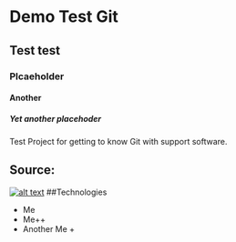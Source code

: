 # Demo Test Git
## Test test 
### Plcaeholder 
#### Another 
##### Yet another placehoder 
Test Project for getting to know Git with support software.

## Source:
[![alt text](https://tygodniknie.pl/wp-content/uploads/2020/10/sc-759x500.png)](https://iledopapiezowej.pl/)
##Technologies 
- Me
- Me++
- Another Me +